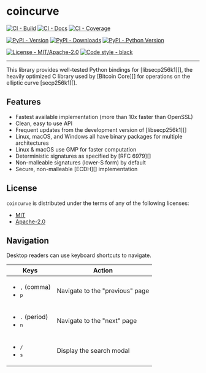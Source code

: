 # coincurve

[![CI - Build](https://github.com/ofek/coincurve/workflows/build/badge.svg)](https://github.com/ofek/coincurve/actions?query=workflow%3Abuild)
[![CI - Docs](https://github.com/ofek/coincurve/workflows/docs/badge.svg)](https://github.com/ofek/coincurve/actions?query=workflow%3Adocs)
[![CI - Coverage](https://img.shields.io/codecov/c/github/ofek/coincurve/master.svg?logo=codecov&logoColor=red)](https://codecov.io/github/ofek/coincurve)

[![PyPI - Version](https://img.shields.io/pypi/v/coincurve.svg?logo=pypi&label=PyPI&logoColor=gold)](https://pypi.org/project/coincurve/)
[![PyPI - Downloads](https://img.shields.io/pypi/dm/coincurve.svg?color=blue&label=Downloads&logo=pypi&logoColor=gold)](https://pypi.org/project/coincurve/)
[![PyPI - Python Version](https://img.shields.io/pypi/pyversions/coincurve.svg?logo=python&label=Python&logoColor=gold)](https://pypi.org/project/coincurve/)

[![License - MIT/Apache-2.0](https://img.shields.io/badge/license-MIT%2FApache--2.0-9400d3.svg)](https://spdx.org/licenses/)
[![Code style - black](https://img.shields.io/badge/code%20style-black-000000.svg)](https://github.com/ambv/black)

-----

This library provides well-tested Python bindings for [libsecp256k1][], the heavily optimized
C library used by [Bitcoin Core][] for operations on the elliptic curve [secp256k1][].

## Features

- Fastest available implementation (more than 10x faster than OpenSSL)
- Clean, easy to use API
- Frequent updates from the development version of [libsecp256k1][]
- Linux, macOS, and Windows all have binary packages for multiple architectures
- Linux & macOS use GMP for faster computation
- Deterministic signatures as specified by [RFC 6979][]
- Non-malleable signatures (lower-S form) by default
- Secure, non-malleable [ECDH][] implementation

## License

`coincurve` is distributed under the terms of any of the following licenses:

- [MIT](https://spdx.org/licenses/MIT.html)
- [Apache-2.0](https://spdx.org/licenses/Apache-2.0.html)

## Navigation

Desktop readers can use keyboard shortcuts to navigate.

| Keys | Action |
| --- | --- |
| <ul><li><kbd>,</kbd> (comma)</li><li><kbd>p</kbd></li></ul> | Navigate to the "previous" page |
| <ul><li><kbd>.</kbd> (period)</li><li><kbd>n</kbd></li></ul> | Navigate to the "next" page |
| <ul><li><kbd>/</kbd></li><li><kbd>s</kbd></li></ul> | Display the search modal |
